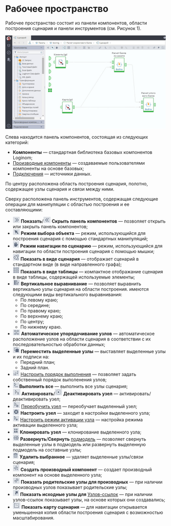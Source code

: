 # Рабочее пространство
Рабочее пространство состоит из панели компонентов, области построения сценария и панели инструментов (см. Рисунок 1).

![Рабочее пространство](./workspace.png)

Cлева находится панель компонентов, состоящая из следующих категорий:

* **Компоненты** — стандартная библиотека базовых компонентов Loginom;
* [Производные компоненты](../scenario/derived-component.md) — создаваемые пользователями компоненты на основе базовых;
* [Подключения](../integration/connections/readme.md) — источники данных.

По центру расположена область построения сценария, полотно, содержащее узлы сценария и связи между ними.  

Сверху расположена панель инструментов, содержащая следующие операции для манипуляции с областью построения и ее составляющими:
* ![](./show-panel.png) **Показать**/![](./hide-panel.png) **Скрыть панель компонентов** — позволяет открыть или закрыть панель компонентов;
* ![](./object-selection.png) **Режим выбора объекта** — режим, использующийся для построения сценария с помощью стандартных манипуляций;
* ![](./scenario-navigation.png) **Режим навигации по сценарию** — режим, использующийся для навигации по области построения сценария с помощью мышки;
* ![](./scenario-kind.png) **Показать в виде сценария** — отображает сценарий  в стандартном виде (в виде направленного графа);
* ![](./table-kind.png) **Показать в виде таблицы** — компактное отображание сценария в виде таблицы, содержащей используемые элементы;
* ![](./vertical-align.png) **Вертикальное выравнивание** — позволяет выравнить вертикально узлы сценария на области построения. имеются следующими виды вертикального выравнивания:
  * По левому краю;
  * По середине;
  * По правому краю;
  * По верхнему краю;
  * По центру;
  * По нижнему краю.
* ![](./autosequence.png) **Автоматическое упорядочивание узлов** — автоматическое расположение узлов на области сценария в соответствии с их последовательностью обработки данных;
* ![](./front-back-ground.png) **Переместить выделенные узлы** — выставляет выделенные узлы и их подписи на:
  * Передний план;
  * Задний план.
* ![](./run-order.png) [Настроить порядок выполнения](../scenario/run-order.md) — позволяет задать собственный порядок выполенения узлов;
* ![](./run-all.png)**Выполнить все** — выполнить все узлы сценария;
* ![](./activate.png) **Активировать**/![](./deactivate.png) **Деактивировать узел** — активировать/деактивировать узел;
* ![](./training-activate.png) [Переобучить узел](../scenario/training-processors.md) — переобучает выделенный узел;
* ![](./settings.png) **Настроить узел** — заходит в настройки выделенного узла;
* ![](./setting-batch-processing-mode.png) [Настроить режим активации узла](../scenario/setting-batch-processing-mode.md) — настройка режима активации выделенного узла;
* ![](./clone.png) **Клонировать узел** — клонирование выделенного узла;
* ![](./submodel.png ) **Развернуть**/**Свернуть** [подмодель](../processors/control/submodel.md) — позволяет свернуть выделенные узлы в подмодель или развернуть выделенную подмодель на составные узлы;
* ![](./delete.png) **Удалить выбранное** — удаляет выделенные узлы/связи сценария;
* ![](./derived-component.png) **Создать производный компонент** — создает производный компонент на основе выделенного узла;
* ![](./show-parents.png) **Показать родительские узлы для производных** — при наличии производных узлов показывает родительские узлы;
* ![](./show-original.png) **Показать исходные узлы для** [Узлов-ссылок](../processors/control/unit-link.md) — при наличии узлов-ссылок показывает узлы, на основе которых они создавались;
* ![](./map.png) **Показать карту сценария** — для навигации открывается уменьшенная копия области построения сценария с возможностью масштабирования.